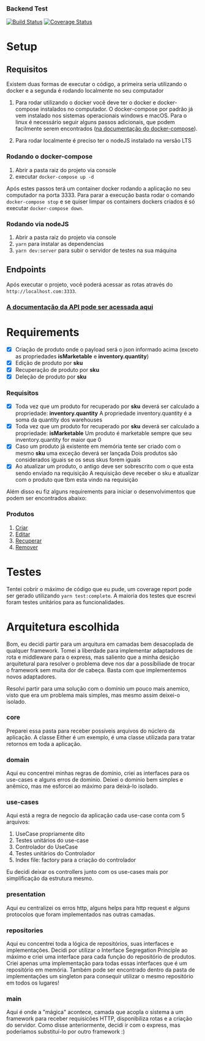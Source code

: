 ### Backend Test
[![Build Status](https://travis-ci.com/jpellissari/test-nodejs.svg?branch=master)](https://travis-ci.com/jpellissari/test-nodejs)
[![Coverage Status](https://coveralls.io/repos/github/jpellissari/test-nodejs/badge.svg?branch=master)](https://coveralls.io/github/jpellissari/test-nodejs?branch=master)
# Setup

## Requisitos
Existem duas formas de executar o código, a primeira seria utilizando o docker e a segunda é rodando localmente no seu computador

1. Para rodar utilizando o docker você deve ter o docker e docker-compose instalados no computador. O docker-compose por padrão já vem instalado nos sistemas operacionais windows e macOS. Para o linux é necessário seguir alguns passos adicionais, que podem facilmente serem encontrados ([na documentação do docker-compose](https://docs.docker.com/compose/install/)).
   
2. Para rodar localmente é preciso ter o nodeJS instalado na versão LTS

### Rodando o docker-compose
  1. Abrir a pasta raiz do projeto via console 
  2. executar `docker-compose up -d`

Após estes passos terá um container docker rodando a aplicação no seu computador na porta 3333. Para parar a execução basta rodar o comando `docker-compose stop` e se quiser limpar os containers dockers criados é só executar `docker-compose down`.

### Rodando via nodeJS
  1. Abrir a pasta raiz do projeto via console
  2. `yarn` para instalar as dependencias
  3. `yarn dev:server` para subir o servidor de testes na sua máquina

## Endpoints
Após executar o projeto, você poderá acessar as rotas através do `http://localhost.com:3333`.

### [A documentação da API pode ser acessada aqui](https://documenter.getpostman.com/view/791380/TzmBCtku)

# Requirements
- [x] Criação de produto onde o payload será o json informado acima (exceto as propriedades **isMarketable** e **inventory.quantity**)
- [x] Edição de produto por **sku**
- [x] Recuperação de produto por **sku**
- [x] Deleção de produto por **sku**
### Requisitos
- [x] Toda vez que um produto for recuperado por **sku** deverá ser calculado a propriedade: **inventory.quantity**
        A propriedade inventory.quantity é a soma da quantity dos warehouses
- [x] Toda vez que um produto for recuperado por **sku** deverá ser calculado a propriedade: **isMarketable**
        Um produto é marketable sempre que seu inventory.quantity for maior que 0
- [x] Caso um produto já existente em memória tente ser criado com o mesmo **sku** uma exceção deverá ser lançada
        Dois produtos são considerados iguais se os seus skus forem iguais
- [x] Ao atualizar um produto, o antigo deve ser sobrescrito com o que esta sendo enviado na requisição
        A requisição deve receber o sku e atualizar com o produto que tbm esta vindo na requisição

Além disso eu fiz alguns requirements para iniciar o desenvolvimentos que podem ser encontrados abaixo:
### Produtos
1. [Criar](./requirements/products/add-product.md)
2. [Editar](./requirements/products/edit-product.md)
3. [Recuperar](./requirements/products/find-product.md)
4. [Remover](./requirements/products/delete-product.md)

# Testes
Tentei cobrir o máximo de código que eu pude, um coverage report pode ser gerado utilizando `yarn test:complete`. A maioria dos testes que escrevi foram testes unitários para as funcionalidades.

# Arquitetura escolhida
Bom, eu decidi partir para um arquitura em camadas bem desacoplada de qualquer framework. Tomei a liberdade para implementar adaptadores de rota e middleware para o express, mas saliento que a minha desição arquitetural para resolver o problema deve nos dar a possíbiliade de trocar o framework sem muita dor de cabeça. Basta com que implementemos novos adaptadores.

Resolvi partir para uma solução com o domínio um pouco mais anemico, visto que era um problema mais simples, mas mesmo assim deixei-o isolado.

### core
Preparei essa pasta para receber possíveis arquivos do núclero da aplicação. A classe Either é um exemplo, é uma classe utilizada para tratar retornos em toda a aplicação.

### domain
Aqui eu concentrei minhas regras de dominio, criei as interfaces para os use-cases e alguns erros de dominio. Deixei o dominio bem simples e anêmico, mas me esforcei ao máximo para deixá-lo isolado.

### use-cases
Aqui está a regra de negocio da aplicação cada use-case conta com 5 arquivos:
1. UseCase propriamente dito
2. Testes unitários do use-case
3. Controlador do UseCase
4. Testes unitários do Controlador
5. Index file: factory para a criação do controlador

Eu decidi deixar os controllers junto com os use-cases mais por simplificação da estrutura mesmo.

### presentation
Aqui eu centralizei os erros http, alguns helps para http request e alguns protocolos que foram implementados nas outras camadas.

### repositories
Aqui eu concentrei toda a lógica de repositórios, suas interfaces e implementações. Decidi por utilizar o Interface Segregation Principle ao máximo e criei uma interface para cada função do repositório de produtos. Criei apenas uma implementação para todas essas interfaces que é um repositório em memória.
Também pode ser encontrado dentro da pasta de implementações um singleton para consequir utilizar o mesmo repositório em todos os lugares!

### main
Aqui é onde a "mágica" acontece, camada que acopla o sistema a um framework para receber requisicões HTTP, disponibiliza rotas e a criação do servidor. Como disse anteriormente, decidi ir com o express, mas poderiamos substituí-lo por outro framework :) 
